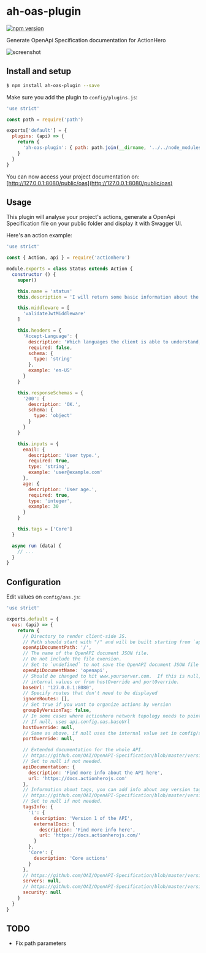 # ah-oas-plugin

[![npm version](https://badge.fury.io/js/ah-oas-plugin.svg)](https://badge.fury.io/js/ah-oas-plugin)

Generate OpenApi Specification documentation for ActionHero

![screenshot](https://raw.github.com/walbertoibarra/ah-oas-plugin/master/docs/screenshots/openapi.png)

## Install and setup

~~~ sh
$ npm install ah-oas-plugin --save
~~~

Make sure you add the plugin to `config/plugins.js`:

~~~ js
'use strict'

const path = require('path')

exports['default'] = {
  plugins: (api) => {
    return {
      'ah-oas-plugin': { path: path.join(__dirname, '../../node_modules/ah-oas-plugin') }
    }
  }
}
~~~

You can now access your project documentation on: [http://127.0.0.1:8080/public/oas](http://127.0.0.1:8080/public/oas)

## Usage

This plugin will analyse your project's actions, generate a OpenApi Specification file
on your public folder and display it with Swagger UI.

Here's an action example:

~~~ js
'use strict'

const { Action, api } = require('actionhero')

module.exports = class Status extends Action {
  constructor () {
    super()

    this.name = 'status'
    this.description = 'I will return some basic information about the API'

    this.middleware = [
      'validateJwtMiddleware'
    ]

    this.headers = {
      'Accept-Language': {
        description: 'Which languages the client is able to understand, and which locale variant is preferred.',
        required: false,
        schema: {
          type: 'string'
        },
        example: 'en-US'
      }
    }

    this.responseSchemas = {
      '200': {
        description: 'OK.',
        schema: {
          type: 'object'
        }
      }
    }

    this.inputs = {
      email: {
        description: 'User type.',
        required: true,
        type: 'string',
        example: 'user@example.com'
      },
      age: {
        description: 'User age.',
        required: true,
        type: 'integer',
        example: 30
      }
    }

    this.tags = ['Core']
  }

  async run (data) {
    // ...
  }
}

~~~

## Configuration

Edit values on `config/oas.js`:

~~~ js
'use strict'

exports.default = {
  oas: (api) => {
    return {
      // Directory to render client-side JS.
      // Path should start with "/" and will be built starting from `api.config.general.paths.public`.
      openApiDocumentPath: '/',
      // The name of the OpenAPI document JSON file.
      // Do not include the file exension.
      // Set to `undefined` to not save the OpenAPI document JSON file on boot.
      openApiDocumentName: 'openapi',
      // Should be changed to hit www.yourserver.com.  If this is null, defaults to ip:port from
      // internal values or from hostOverride and portOverride.
      baseUrl: '127.0.0.1:8080',
      // Specify routes that don't need to be displayed
      ignoreRoutes: [],
      // Set true if you want to organize actions by version
      groupByVersionTag: false,
      // In some cases where actionhero network topology needs to point elsewhere.
      // If null, uses api.config.oas.baseUrl
      hostOverride: null,
      // Same as above, if null uses the internal value set in config/server/web.js
      portOverride: null,

      // Extended documentation for the whole API.
      // https://github.com/OAI/OpenAPI-Specification/blob/master/versions/3.0.1.md#externalDocumentationObject
      // Set to null if not needed.
      apiDocumentation: {
        description: 'Find more info about the API here',
        url: 'https://docs.actionherojs.com'
      },
      // Information about tags, you can add info about any version tag (including version tags).
      // https://github.com/OAI/OpenAPI-Specification/blob/master/versions/3.0.1.md#tagObject
      // Set to null if not needed.
      tagsInfo: {
        '1': {
          description: 'Version 1 of the API',
          externalDocs: {
            description: 'Find more info here',
            url: 'https://docs.actionherojs.com/'
          }
        },
        'Core': {
          description: 'Core actions'
        }
      },
      // https://github.com/OAI/OpenAPI-Specification/blob/master/versions/3.0.1.md#serverObject
      servers: null,
      // https://github.com/OAI/OpenAPI-Specification/blob/master/versions/3.0.1.md#securityRequirementObject
      security: null
    }
  }
}
~~~

## TODO

- Fix path parameters
